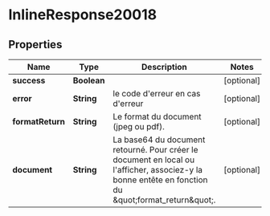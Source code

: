 # InlineResponse20018

## Properties
Name | Type | Description | Notes
------------ | ------------- | ------------- | -------------
**success** | **Boolean** |  |  [optional]
**error** | **String** | le code d&#x27;erreur en cas d&#x27;erreur |  [optional]
**formatReturn** | **String** | Le format du document (jpeg ou pdf). |  [optional]
**document** | **String** | La base64 du document retourné. Pour créer le document en local ou l&#x27;afficher, associez-y la bonne entête en fonction du \&quot;format_return\&quot;. |  [optional]
